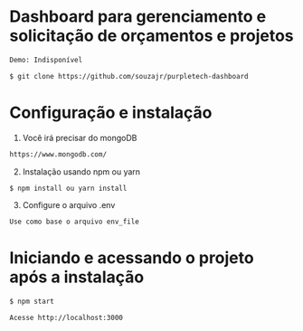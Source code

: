# Dashboard para gerenciamento e solicitação de orçamentos e projetos

```bash
Demo: Indisponível
```

```bash
$ git clone https://github.com/souzajr/purpletech-dashboard
```

# Configuração e instalação 

1) Você irá precisar do mongoDB
```bash
https://www.mongodb.com/
```
2) Instalação usando npm ou yarn
```bash
$ npm install ou yarn install
```
3) Configure o arquivo .env
```bash
Use como base o arquivo env_file
```

# Iniciando e acessando o projeto após a instalação

```bash
$ npm start
```
```bash
Acesse http://localhost:3000
```